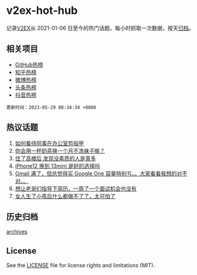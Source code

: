 # v2ex-hot-hub

 记录[V2EX](https://www.v2ex.com/)从 2021-01-06 日至今的热门话题。每小时抓取一次数据，按天[归档](archives)。
 
 ## 相关项目

- [GitHub热榜](https://github.com/snaildev/github-hot-hub)
- [知乎热榜](https://github.com/snaildev/zhihu-hot-hub)
- [微博热榜](https://github.com/snaildev/weibo-hot-hub)
- [头条热榜](https://github.com/snaildev/toutiao-hot-hub)
- [抖音热榜](https://github.com/snaildev/douyin-hot-hub)


 `更新时间：2023-05-29 08:34:34 +0800`

## 热议话题

1. [如何看待同事在办公室剪指甲](https://www.v2ex.com/t/943544)
1. [你会用一杯奶茶换一个月不洗袜子嘛？](https://www.v2ex.com/t/943640)
1. [住了高楼后 发现没素质的人是真多](https://www.v2ex.com/t/943633)
1. [iPhone12 换到 13mini 是好的选择吗](https://www.v2ex.com/t/943558)
1. [Gmail 满了，但总觉得买 Google One 容量特别亏。。大家看看我想的对不对。。](https://www.v2ex.com/t/943560)
1. [想让老哥们指导下简历，一周了一个面试机会也没有](https://www.v2ex.com/t/943574)
1. [女人生了小孩后什么都做不了了，太可怕了](https://www.v2ex.com/t/943636)

## 历史归档

[archives](archives)

## License

See the [LICENSE](LICENSE) file for license rights and limitations (MIT).
